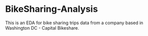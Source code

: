 # BikeSharing-Analysis
This is an EDA for bike sharing trips data from a company based in Washington DC - Capital Bikeshare.
